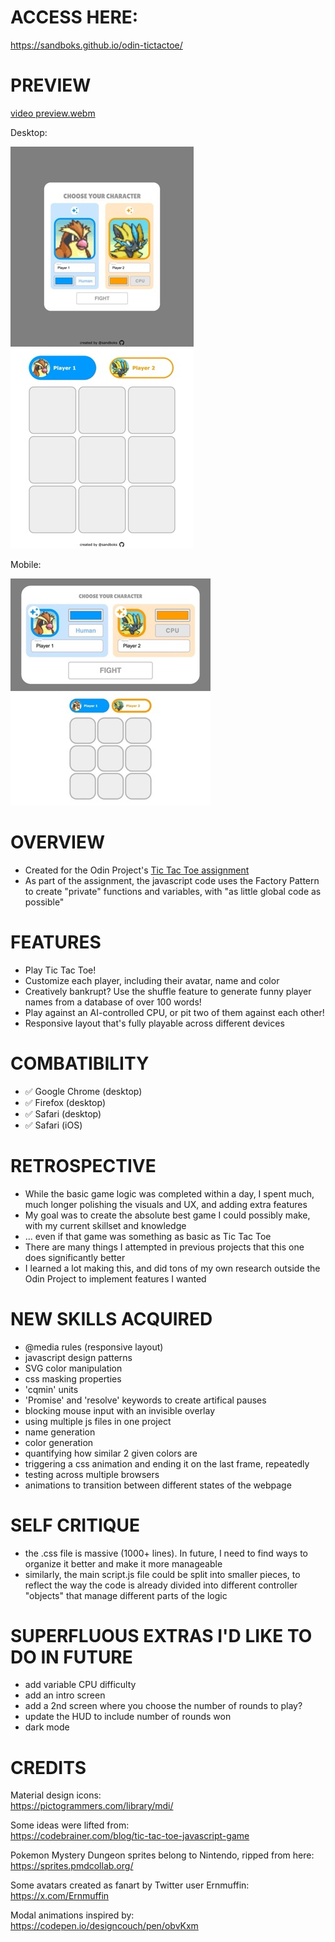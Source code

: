 # ACCESS HERE:
https://sandboks.github.io/odin-tictactoe/

# PREVIEW
[video preview.webm](https://github.com/user-attachments/assets/da89de70-d4d2-4abd-8c38-e22df3957876)

Desktop:

![main preview](./preview/d1.jpg)  
![main preview](./preview/d2.jpg)  

Mobile:
 
![mobile landscape](./preview/m1.jpg)  
![mobile landscape](./preview/m2.jpg)

# OVERVIEW
- Created for the Odin Project's [Tic Tac Toe assignment](https://www.theodinproject.com/lessons/node-path-javascript-tic-tac-toe)
- As part of the assignment, the javascript code uses the Factory Pattern to create "private" functions and variables, with "as little global code as possible"

# FEATURES
- Play Tic Tac Toe!
- Customize each player, including their avatar, name and color
- Creatively bankrupt? Use the shuffle feature to generate funny player names from a database of over 100 words!
- Play against an AI-controlled CPU, or pit two of them against each other!
- Responsive layout that's fully playable across different devices

# COMBATIBILITY
- ✅ Google Chrome (desktop)
- ✅ Firefox (desktop)
- ✅ Safari (desktop)
- ✅ Safari (iOS)

# RETROSPECTIVE
- While the basic game logic was completed within a day, I spent much, much longer polishing the visuals and UX, and adding extra features
- My goal was to create the absolute best game I could possibly make, with my current skillset and knowledge
- ... even if that game was something as basic as Tic Tac Toe
- There are many things I attempted in previous projects that this one does significantly better
- I learned a lot making this, and did tons of my own research outside the Odin Project to implement features I wanted

# NEW SKILLS ACQUIRED
- @media rules (responsive layout)
- javascript design patterns
- SVG color manipulation
- css masking properties
- 'cqmin' units
- 'Promise' and 'resolve' keywords to create artifical pauses
- blocking mouse input with an invisible overlay
- using multiple js files in one project
- name generation
- color generation
- quantifying how similar 2 given colors are
- triggering a css animation and ending it on the last frame, repeatedly
- testing across multiple browsers
- animations to transition between different states of the webpage

# SELF CRITIQUE
- the .css file is massive (1000+ lines). In future, I need to find ways to organize it better and make it more manageable
- similarly, the main script.js file could be split into smaller pieces, to reflect the way the code is already divided into different controller "objects" that manage different parts of the logic

# SUPERFLUOUS EXTRAS I'D LIKE TO DO IN FUTURE
- add variable CPU difficulty
- add an intro screen
- add a 2nd screen where you choose the number of rounds to play?
- update the HUD to include number of rounds won
- dark mode

# CREDITS
Material design icons:  
https://pictogrammers.com/library/mdi/

Some ideas were lifted from:  
https://codebrainer.com/blog/tic-tac-toe-javascript-game

Pokemon Mystery Dungeon sprites belong to Nintendo, ripped from here:  
https://sprites.pmdcollab.org/

Some avatars created as fanart by Twitter user Ernmuffin:  
https://x.com/Ernmuffin

Modal animations inspired by:  
https://codepen.io/designcouch/pen/obvKxm
